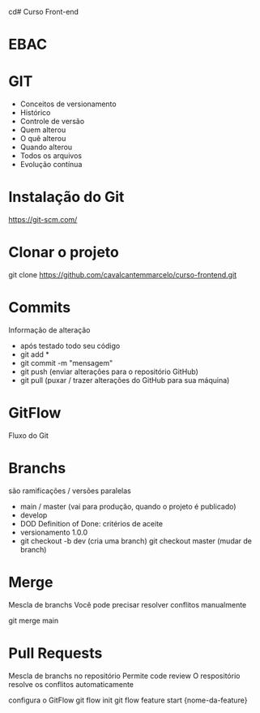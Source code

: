 cd# Curso Front-end
# EBAC

# GIT
- Conceitos de versionamento
- Histórico
- Controle de versão
- Quem alterou
- O quê alterou
- Quando alterou
- Todos os arquivos
- Evolução contínua

# Instalação do Git
https://git-scm.com/

# Clonar o projeto
git clone https://github.com/cavalcantemmarcelo/curso-frontend.git

# Commits
Informação de alteração

- após testado todo seu código
- git add * 
- git commit -m "mensagem" 
- git push (enviar alterações para o repositório GitHub) 
- git pull (puxar / trazer alterações do GitHub para sua máquina)

# GitFlow
Fluxo do Git

# Branchs
são ramificações / versões paralelas

- main / master (vai para produção, quando o projeto é publicado)
- develop
- DOD Definition of Done: critérios de aceite
- versionamento 1.0.0
- git checkout -b dev (cria uma branch) git checkout master (mudar de branch)

# Merge
Mescla de branchs Você pode precisar resolver conflitos manualmente

git merge main

# Pull Requests
Mescla de branchs no repositório Permite code review O respositório resolve os conflitos automaticamente

configura o GitFlow
git flow init git flow feature start {nome-da-feature}

